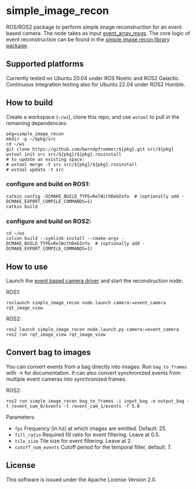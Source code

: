 # simple_image_recon

ROS/ROS2 package to perform simple image reconstruction for an event
based camera. The node takes as input
[event_array_msgs](https://github.com/berndpfrommer/event_array_msgs). The
core logic of event reconstruction can be found in the
[simple image recon library package](https://github.com/berndpfrommer/simple_image_recon_lib).

## Supported platforms

Currently tested on Ubuntu 20.04 under ROS Noetic and ROS2
Galactic. Continuous integration testing also for Ubuntu 22.04 under
ROS2 Humble.

## How to build
Create a workspace (``~/ws``), clone this repo, and use ``wstool``
to pull in the remaining dependencies:

```
pkg=simple_image_recon
mkdir -p ~/$pkg/src
cd ~/ws
git clone https://github.com/berndpfrommer/${pkg}.git src/${pkg}
wstool init src src/${pkg}/${pkg}.rosinstall
# to update an existing space:
# wstool merge -t src src/${pkg}/${pkg}.rosinstall
# wstool update -t src
```

### configure and build on ROS1:

```
catkin config -DCMAKE_BUILD_TYPE=RelWithDebInfo  # (optionally add -DCMAKE_EXPORT_COMPILE_COMMANDS=1)
catkin build
```

### configure and build on ROS2:

```
cd ~/ws
colcon build --symlink-install --cmake-args -DCMAKE_BUILD_TYPE=RelWithDebInfo  # (optionally add -DCMAKE_EXPORT_COMPILE_COMMANDS=1)
```

## How to use

Launch the
[event based camera driver](https://github.com/berndpfrommer/metavision_ros_driver) and
start the reconstruction node:

ROS1:
```
roslaunch simple_image_recon node.launch camera:=event_camera
rqt_image_view
```

ROS2:
```
ros2 launch simple_image_recon node.launch.py camera:=event_camera
ros2 run rqt_image_view rqt_image_view
```

## Convert bag to images

You can convert events from a bag directly into images. Run
``bag_to_frames`` with ``-h`` for documentation. It can also convert
synchronized events from multiple event cameras into synchronized frames.

ROS2:
```
ros2 run simple_image_recon bag_to_frames -i input_bag -o output_bag -t /event_cam_0/events -t /event_cam_1/events -f 5.0
```

Parameters:

- ``fps`` Frequency (in hz) at which images are emitted. Default: 25.
- ``fill_ratio`` Required fill ratio for event filtering. Leave at 0.5.
- ``tile_size`` Tile size for event filtering. Leave at 2.
- ``cutoff_num_events``  Cutoff period for the temporal filter, default: 7.

## License

This software is issued under the Apache License Version 2.0.
